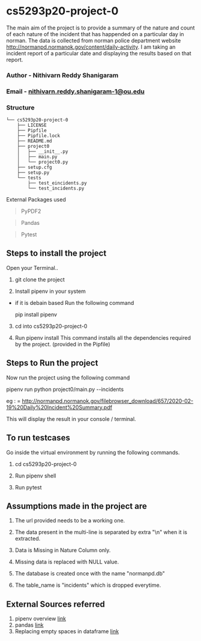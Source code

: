# cs5293p20-project-0

The main aim of the project is to provide a summary of the nature and count of each nature of the incident that has happended on a particular day in norman.
The data is collected from norman police department website http://normanpd.normanok.gov/content/daily-activity. I am taking an incident report of a particular date and displaying the results based on that report.

### Author - Nithivarn Reddy Shanigaram 

### Email - nithivarn.reddy.shanigaram-1@ou.edu

### Structure

```
└── cs5293p20-project-0
    ├── LICENSE
    ├── Pipfile
    ├── Pipfile.lock
    ├── README.md
    ├── project0
    │   ├── __init__.py
    │   ├── main.py
    │   └── project0.py
    ├── setup.cfg
    ├── setup.py
    └── tests
        ├── test_eincidents.py
        └── test_incidents.py
```

External Packages used 

> PyPDF2

> Pandas

> Pytest

## Steps to install the project

Open your Terminal..

1) git clone the project 

2) Install pipenv in your system 

  - if it is debain based
    Run the following command
    
    pip install pipenv
    
3) cd into cs5293p20-project-0

4) Run pipenv install
   This command installs all the dependencies required by the project. (provided in the Pipfile)

## Steps to Run the project

Now run the project using the following command

  pipenv run python project0/main.py --incidents <url>
  
  eg : <url> = http://normanpd.normanok.gov/filebrowser_download/657/2020-02-19%20Daily%20Incident%20Summary.pdf
  
This will display the result in your console / terminal.

## To run testcases 
Go inside the virtual environment by running the following commands.

1) cd cs5293p20-project-0

2) Run pipenv shell

3) Run pytest



## Assumptions made in the project are

1) The url provided needs to be a working one.

2) The data present in the multi-line is separated by extra "\n" when it is extracted.

3) Data is Missing in Nature Column only.

4) Missing data is replaced with NULL value.

5) The database is created once with the name "normanpd.db" 

6) The table_name is "incidents" which is dropped everytime.

## External Sources referred

1. pipenv overview [link](https://realpython.com/pipenv-guide/)
2. pandas [link](https://pandas.pydata.org/pandas-docs/stable/getting_started/10min.html)
3. Replacing empty spaces in dataframe [link](https://stackoverflow.com/questions/13445241/replacing-blank-values-white-space-with-nan-in-pandas)

